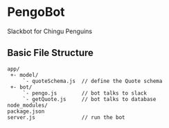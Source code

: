 # PengoBot
Slackbot for Chingu Penguins


## Basic File Structure
```
app/
 +- model/
     `- quoteSchema.js  // define the Quote schema
 +- bot/
     `- pengo.js        // bot talks to slack
     `- getQuote.js     // bot talks to database
node_modules/
package.json
server.js               // run the bot
```
